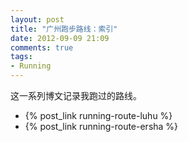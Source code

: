 ```yaml
---
layout: post
title: "广州跑步路线：索引"
date: 2012-09-09 21:09
comments: true
tags:
- Running
---
```

这一系列博文记录我跑过的路线。

- {% post_link running-route-luhu %}
- {% post_link running-route-ersha %}